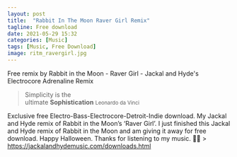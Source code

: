 ```yaml
---
layout: post
title:  "Rabbit In The Moon Raver Girl Remix"
tagline: Free download
date: 2021-05-29 15:32
categories: [Music]
tags: [Music, Free Download]
image: ritm_ravergirl.jpg
---
```


Free remix by Rabbit in the Moon - Raver Girl - Jackal and Hyde's Electrocore Adrenaline Remix

<blockquote cite="http://gleesik.ro">
  Simplicity is the <br> ultimate <strong>Sophistication</strong>
  <small>Leonardo da Vinci</small>
</blockquote>

Exclusive free Electro-Bass-Electrocore-Detroit-Indie download. My Jackal and Hyde remix of Rabbit in the Moon’s ‘Raver Girl’. I just finished this Jackal and Hyde remix of Rabbit in the Moon and am giving it away for free download. Happy Halloween. Thanks for listening to my music. 🤟🙂 > https://jackalandhydemusic.com/downloads.html
